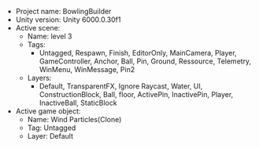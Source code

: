 <!-- UNITY CODE ASSIST INSTRUCTIONS START -->
- Project name: BowlingBuilder
- Unity version: Unity 6000.0.30f1
- Active scene:
  - Name: level 3
  - Tags:
    - Untagged, Respawn, Finish, EditorOnly, MainCamera, Player, GameController, Anchor, Ball, Pin, Ground, Ressource, Telemetry, WinMenu, WinMessage, Pin2
  - Layers:
    - Default, TransparentFX, Ignore Raycast, Water, UI, ConstructionBlock, Ball, floor, ActivePin, InactivePin, Player, InactiveBall, StaticBlock
- Active game object:
  - Name: Wind Particles(Clone)
  - Tag: Untagged
  - Layer: Default
<!-- UNITY CODE ASSIST INSTRUCTIONS END -->